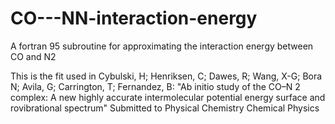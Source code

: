# CO---NN-interaction-energy
A fortran 95 subroutine for approximating the interaction energy between CO and N2 

This is the fit used in
Cybulski, H; Henriksen, C; Dawes, R; Wang, X-G; Bora N; Avila, G; Carrington, T; Fernandez, B:
"Ab initio study of the CO–N 2 complex: A new highly accurate
intermolecular potential energy surface and rovibrational spectrum"
Submitted to Physical Chemistry Chemical Physics 
